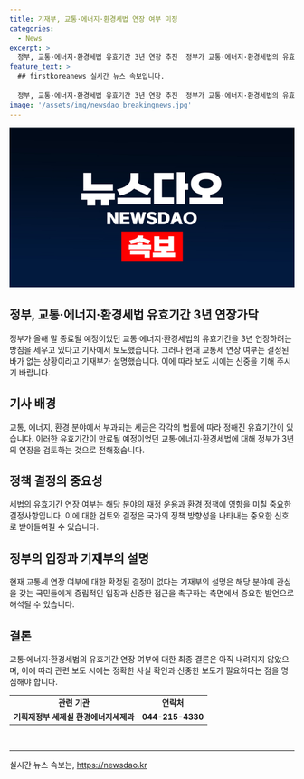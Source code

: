 ```yaml
---
title: 기재부, 교통·에너지·환경세법 연장 여부 미정
categories:
  - News
excerpt: >
  정부, 교통·에너지·환경세법 유효기간 3년 연장 추진  정부가 교통·에너지·환경세법의 유효기간을 3년 연장하기로 가닥을 잡았지만, 현재 교통세 연장 여부는 확정되지 않았다는 기재부 설명이 나왔다. 이로 인해 향후 정부의 결정이 예상되며, 관련 정책에 대한 관심이 증폭될 전망이다. (150자)
feature_text: >
  ## firstkoreanews 실시간 뉴스 속보입니다.

  정부, 교통·에너지·환경세법 유효기간 3년 연장 추진  정부가 교통·에너지·환경세법의 유효기간을 3년 연장하기로 가닥을 잡았지만, 현재 교통세 연장 여부는 확정되지 않았다는 기재부 설명이 나왔다. 이로 인해 향후 정부의 결정이 예상되며, 관련 정책에 대한 관심이 증폭될 전망이다. (150자)
image: '/assets/img/newsdao_breakingnews.jpg'
---
```


<p><img src="/assets/img/newsdao_breakingnews.jpg" alt="firstkoreanews 속보" /></p>

<h2>정부, 교통·에너지·환경세법 유효기간 3년 연장가닥</h2>

<p data-ke-size="size16">정부가 올해 말 종료될 예정이었던 교통·에너지·환경세법의 유효기간을 3년 연장하려는 방침을 세우고 있다고 기사에서 보도했습니다. 그러나 현재 교통세 연장 여부는 결정된 바가 없는 상황이라고 기재부가 설명했습니다. 이에 따라 보도 시에는 신중을 기해 주시기 바랍니다.</p>

<h2 data-ke-size="size26">기사 배경</h2>

<p data-ke-size="size16">교통, 에너지, 환경 분야에서 부과되는 세금은 각각의 법률에 따라 정해진 유효기간이 있습니다. 이러한 유효기간이 만료될 예정이었던 교통·에너지·환경세법에 대해 정부가 3년의 연장을 검토하는 것으로 전해졌습니다.</p>

<h2 data-ke-size="size26">정책 결정의 중요성</h2>

<p data-ke-size="size16">세법의 유효기간 연장 여부는 해당 분야의 재정 운용과 환경 정책에 영향을 미칠 중요한 결정사항입니다. 이에 대한 검토와 결정은 국가의 정책 방향성을 나타내는 중요한 신호로 받아들여질 수 있습니다.</p>

<h2 data-ke-size="size26">정부의 입장과 기재부의 설명</h2>

<p data-ke-size="size16">현재 교통세 연장 여부에 대한 확정된 결정이 없다는 기재부의 설명은 해당 분야에 관심을 갖는 국민들에게 중립적인 입장과 신중한 접근을 촉구하는 측면에서 중요한 발언으로 해석될 수 있습니다.</p>

<h2 data-ke-size="size26">결론</h2>

<p data-ke-size="size16">교통·에너지·환경세법의 유효기간 연장 여부에 대한 최종 결론은 아직 내려지지 않았으며, 이에 따라 관련 보도 시에는 정확한 사실 확인과 신중한 보도가 필요하다는 점을 명심해야 합니다.</p>

<table>
    <tbody>
        <tr>
            <td style="text-align: center; height: 17px;"><b>관련 기관</b></td>
            <td style="text-align: center; height: 17px;"><b>연락처</b></td>
        </tr>
        <tr>
            <td style="text-align: center; height: 17px;"><b>기획재정부 세제실 환경에너지세제과</b></td>
            <td style="text-align: center; height: 17px;"><b>044-215-4330</b></td>
        </tr>
    </tbody>
</table>

<p data-ke-size="size16">&nbsp;</p>

<p><hr></p>
실시간 뉴스 속보는, <a href="https://newsdao.kr" rel="dofollow">https://newsdao.kr</a>


